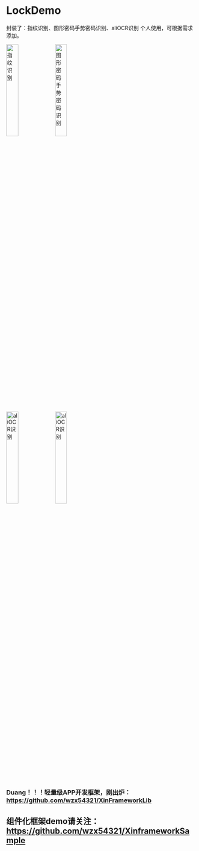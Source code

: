 # LockDemo
封装了：指纹识别、图形密码手势密码识别、aliOCR识别
个人使用，可根据需求添加。

  
 



 <div class='row'>
<img src="https://github.com/wzx54321/LockDemo/blob/master/imgs/take1.gif" title="指纹识别" width="25%" height="25%"/>  
<img src="https://github.com/wzx54321/LockDemo/blob/master/imgs/take2.gif" title="图形密码手势密码识别" width="25%" height="25%"/>  
  </div>
 <div class='row'>
 <img src="https://github.com/wzx54321/LockDemo/blob/master/imgs/take0.gif" title="aliOCR识别" width="25%" height="25%"/>
   
   <img src="https://github.com/wzx54321/LockDemo/blob/master/imgs/take.gif" title="aliOCR识别" width="25%" height="25%"/>
</div>


### Duang！！！轻量级APP开发框架，刚出炉：https://github.com/wzx54321/XinFrameworkLib
## 组件化框架demo请关注：https://github.com/wzx54321/XinframeworkSample   

